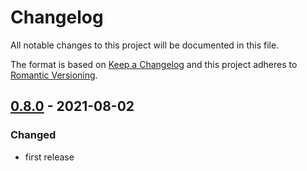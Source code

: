 # Changelog
All notable changes to this project will be documented in this file.

The format is based on [Keep a Changelog](http://keepachangelog.com/en/1.0.0/)
and this project adheres to [Romantic Versioning](http://blog.legacyteam.info/2015/12/romver-romantic-versioning/).


## [0.8.0] - 2021-08-02

### Changed
- first release


[Unreleased]: https://github.com/sassembla/autoya/compare/0.8.0...HEAD
[0.8.0]: https://github.com/sassembla/autoya/compare/0.8.0...0.8.0